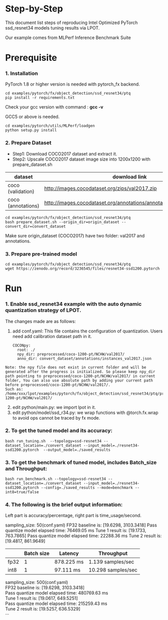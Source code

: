 Step-by-Step
============

This document list steps of reproducing Intel Optimized PyTorch ssd_resnet34 models tuning results via LPOT.

Our example comes from MLPerf Inference Benchmark Suite


# Prerequisite

### 1. Installation

PyTorch 1.8 or higher version is needed with pytorch_fx backend.

  ```shell
  cd examples/pytorch/fx/object_detection/ssd_resnet34/ptq
  pip install -r requirements.txt
  ```

Check your gcc version with command : **gcc -v**

GCC5 or above is needed.

  ```shell
  cd examples/pytorch/utils/MLPerf/loadgen
  python setup.py install
  ```

### 2. Prepare Dataset

- Step1: Download COCO2017 dataset and extract it.
- Step2: Upscale COCO2017 dataset image size into 1200x1200 with prepare_dataset.sh

| dataset | download link | 
| ---- | ---- | 
| coco (validation) | http://images.cocodataset.org/zips/val2017.zip | 
| coco (annotations) | http://images.cocodataset.org/annotations/annotations_trainval2017.zip |

  ```shell
  cd examples/pytorch/fx/object_detection/ssd_resnet34/ptq
  bash prepare_dataset.sh --origin_dir=origin_dataset --convert_dir=convert_dataset
  ```
  Make sure origin_dataset (COCO2017) have two folder: val2017 and annotations.


### 3. Prepare pre-trained model

  ```shell
  cd examples/pytorch/fx/object_detection/ssd_resnet34/ptq
  wget https://zenodo.org/record/3236545/files/resnet34-ssd1200.pytorch
  ```

# Run

### 1. Enable ssd_resnet34 example with the auto dynamic quantization strategy of LPOT.

  The changes made are as follows:
  1. add conf.yaml:
    This file contains the configuration of quantization. Users need add calibration dataset path in it.
        ```
        COCONpy:
          root: ./
          npy_dir: preprocessed/coco-1200-pt/NCHW/val2017/
          anno_dir: convert_dataset/annotations/instances_val2017.json
        ```
    Note: the npy file does not exist in current folder and will be generated after the progress is initialized. So please keep npy_dir path pointing to preprocessed/coco-1200-pt/NCHW/val2017/ in current folder, You can also use absolute path by adding your current path before preprocessed/coco-1200-pt/NCHW/val2017/.
    Such as: /home/xxx/lpot/examples/pytorch/fx/object_detection/ssd_resnet34/ptq/preprocessed/coco-1200-pt/NCHW/val2017/
  2. edit python/main.py:
    we import lpot in it.
  3. edit python/model/ssd_r34.py:
    we wrap functions with @torch.fx.wrap to avoid ops cannot be traced by fx mode.

### 2. To get the tuned model and its accuracy: 

    bash run_tuning.sh  --topology=ssd-resnet34 --dataset_location=./convert_dataset --input_model=./resnet34-ssd1200.pytorch  --output_model=./saved_results

### 3. To get the benchmark of tuned model, includes Batch_size and Throughput: 

    bash run_benchmark.sh --topology=ssd-resnet34 --dataset_location=./convert_dataset --input_model=./resnet34-ssd1200.pytorch --config=./saved_results --mode=benchmark --int8=true/false

### 4. The following is the brief output information:

Left part is accuracy/percentage, right part is time_usage/second.

sampling_size: 50(conf.yaml)
FP32 baseline is: [19.6298, 3103.3418]
Pass quantize model elapsed time: 76469.05 ms
Tune 1 result is: [19.1733, 763.7865]
Pass quantize model elapsed time: 22288.36 ms
Tune 2 result is: [19.4817, 861.9649]

|       | Batch size | Latency | Throughput |
| ----- | ---------- | ------- | ----------- |
| fp32  | 1 | 878.225 ms | 1.139 samples/sec |
| int8  | 1 |  97.111 ms | 10.298 samples/sec |

sampling_size: 500(conf.yaml)  
FP32 baseline is: [19.6298, 3103.3418]  
Pass quantize model elapsed time: 480769.63 ms  
Tune 1 result is: [19.0617, 649.5251]  
Pass quantize model elapsed time: 215259.43 ms  
Tune 2 result is: [19.5257, 636.5329]  
···  

